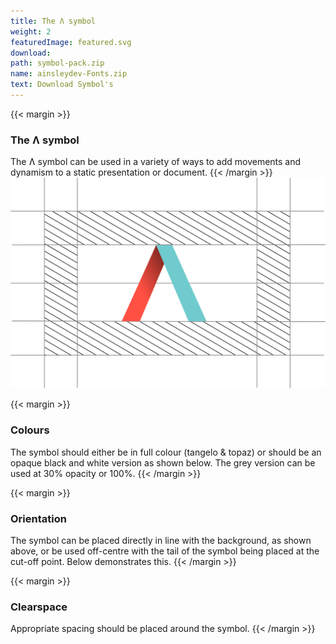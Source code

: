 ```yaml
---
title: The Ʌ symbol
weight: 2
featuredImage: featured.svg
download:
path: symbol-pack.zip
name: ainsleydev-Fonts.zip
text: Download Symbol's
---
```


{{< margin >}}
### The Ʌ symbol
The Ʌ symbol can be used in a variety of ways to add movements and dynamism to a static presentation or
document.
{{< /margin >}}
![The Ʌ symbol](featured.svg)

{{< margin >}}
### Colours
The symbol should either be in full colour (tangelo & topaz) or should be an opaque black and white version as shown
below. The grey version can be used at 30% opacity or 100%.
{{< /margin >}}

{{< margin >}}
### Orientation
The symbol can be placed directly in line with the background, as shown above, or be used off-centre with the tail of
the symbol being placed at the cut-off point. Below demonstrates this.
{{< /margin >}}

{{< margin >}}
### Clearspace
Appropriate spacing should be placed around the symbol.
{{< /margin >}}
